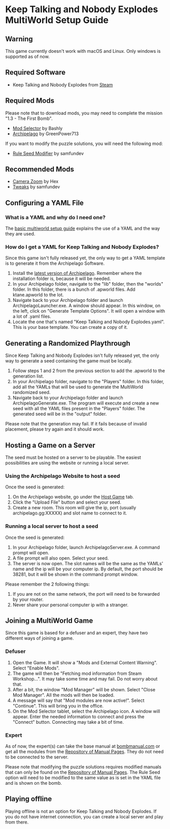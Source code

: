 # Keep Talking and Nobody Explodes MultiWorld Setup Guide

## Warning

This game currently doesn't work with macOS and Linux. Only windows is supported as of now.

## Required Software

 - Keep Talking and Nobody Explodes from [Steam](https://store.steampowered.com/app/341800/Keep_Talking_and_Nobody_Explodes/)

## Required Mods

Please note that to download mods, you may need to complete the mission "1.3 - The First Bomb".
 - [Mod Selector](https://steamcommunity.com/sharedfiles/filedetails/?id=801400247) by Bashly
 - [Archipelago](https://steamcommunity.com/sharedfiles/filedetails/?id=3247225189) by GreenPower713

If you want to modify the puzzle solutions, you will need the following mod:
 - [Rule Seed Modifier](https://steamcommunity.com/sharedfiles/filedetails/?id=2037350348) by samfundev

## Recommended Mods

 - [Camera Zoom](https://steamcommunity.com/sharedfiles/filedetails/?id=838110334) by Hex
 - [Tweaks](https://steamcommunity.com/sharedfiles/filedetails/?id=1366808675) by samfundev

## Configuring a YAML File

### What is a YAML and why do I need one?

The [basic multiworld setup guide](https://archipelago.gg/tutorial/Archipelago/setup/en) explains the use of a YAML and
the way they are used.

### How do I get a YAML for Keep Talking and Nobody Explodes?

Since this game isn't fully released yet, the only way to get a YAML template is to generate it from the Archipelago
Software.

1. Install the [latest version of Archipelago](https://github.com/ArchipelagoMW/Archipelago/releases). Remember where 
the installation folder is, because it will be needed.
2. In your Archipelago folder, navigate to the "lib" folder, then the "worlds" folder. In this folder, there is a bunch of
.apworld files. Add ktane.apworld to the lot.
3. Navigate back to your Archipelago folder and launch ArchipelagoLauncher.exe. A window should appear. In this window,
on the left, click on "Generate Template Options". It will open a window with a lot of .yaml files.
4. Locate the one that's named "Keep Talking and Nobody Explodes.yaml". This is your base template. You can create a 
copy of it.

## Generating a Randomized Playthrough

Since Keep Talking and Nobody Explodes isn't fully released yet, the only way to generate a seed containing the game
must be locally.

1. Follow steps 1 and 2 from the previous section to add the .apworld to the generation list.
2. In your Archipelago folder, navigate to the "Players" folder. In this folder, add all the YAMLs that will be used to
generate the MultiWorld randomized seed.
3. Navigate back to your Archipelago folder and launch ArchipelagoGenerate.exe. The program will execute and create a 
new seed with all the YAML files present in the "Players" folder. The generated seed will be in the "output" folder.

Please note that the generation may fail. If it fails because of invalid placement, please try again and it should work.

## Hosting a Game on a Server

The seed must be hosted on a server to be playable. The easiest possibilities are using the website or running a local 
server.

### Using the Archipelago Website to host a seed

Once the seed is generated:
1. On the Archipelago website, go under the [Host Game](https://archipelago.gg/uploads) tab.
2. Click the "Upload File" button and select your seed.
3. Create a new room. This room will give the ip, port (usually archipelago.gg:XXXXX) and slot name to connect to it.

### Running a local server to host a seed
Once the seed is generated:
1. In your Archipelago folder, launch ArchipelagoServer.exe. A command prompt will open.
2. A file prompt will also open. Select your seed.
3. The server is now open. The slot names will be the same as the YAMLs' name and the ip will be your computer ip. By
default, the port should be 38281, but it will be shown in the command prompt window.

Please remember the 2 following things:
1. If you are not on the same network, the port will need to be forwarded by your router.
2. Never share your personal computer ip with a stranger.

## Joining a MultiWorld Game

Since this game is based for a defuser and an expert, they have two different ways of joining a game.

### Defuser
1. Open the Game. It will show a "Mods and External Content Warning". Select "Enable Mods".
2. The game will then be "Fetching mod information from Steam Workshop...". It may take some time and may fail. Do not
worry about that.
3. After a bit, the window "Mod Manager" will be shown. Select "Close Mod Manager". All the mods will then be loaded.
4. A message will say that "Mod modules are now active!". Select "Continue". This will bring you in the office.
5. On the Mod Selector tablet, select the Archipelago icon. A window will appear. Enter the needed information to
connect and press the "Connect" button. Connecting may take a bit of time.

### Expert
As of now, the expert(s) can take the base manual at [bombmanual.com](https://www.bombmanual.com/) or get all the modules
from the [Repository of Manual Pages](https://ktane.timwi.de/). They do not need to be connected to the server.

Please note that modifying the puzzle solutions requires modified manuals that can only be found on the 
[Repository of Manual Pages](https://ktane.timwi.de/). The Rule Seed option will need to be modified to the same value
as is set in the YAML file and is shown on the bomb.

## Playing offline

Playing offline is not an option for Keep Talking and Nobody Explodes. If you do not have internet connection, you can
create a local server and play from there.
